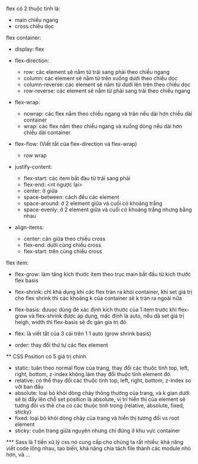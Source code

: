 flex có 2 thuộc tính là:
- main chiều ngang
- cross chiều dọc

flex container:
- display: flex
- flex-direction:
    + row: các element sẽ nằm từ trái sang phải theo chiều ngang
    + column: các element sẽ nằm từ trên xuống dưới theo chiều dọc
    + column-reverse: các element sẽ nằm từ dưới lên trên theo chiều dọc
    + row-reverse: các element sẽ nằm từ phải sang trái theo chiều ngang

- flex-wrap:
    + nowrap: các flex nằm theo chiều ngang và tràn nếu dài hơn chiều dài container
    + wrap:  các flex nằm theo chiều ngang và xuống dòng nếu dài hơn chiều dài container

- flex-flow: (Viết tắt của flex-direction và flex-wrap)
    + row wrap

- justify-content:
    + flex-start: các item bắt đàu từ trái sang phải
    + flex-end: <nt ngược lại>
    + center: ở giữa
    + space-between: cách đều  các element
    + space-around: ở 2 element giữa và cuối có khoảng trắng
    + space-evenly: ở 2 element giữa và cuối có khoảng trắng nhưng bằng nhau

- align-items:
    + center: căn giữa theo chiều cross
    + flex-end: dưới cùng chiều cross
    + flex-start: trên cùng chiều cross


flex item:
- flex-grow: làm tăng kich thước item theo trục main bắt đầu từ kich thước flex basis
- flex-shrink: chỉ khả dụng khi các flex tràn ra khỏi container, khi set giá trị cho flex shrink thì các khoảng k của container sẽ k tràn ra ngoài nữa
- flex-basis: đưuọc dùng đẻ xác định kích thước của 1 item trước khi  flex-grow và flex-shrink được áp dụng, mặc định là auto, nếu dã set giá trị heigh, width thì flex-basis sẽ đc gán gía trị đó

- flex: là viết tắt của 3 cái trên 1 1 auto (grow shrink basis)

- order: thay đổi thứ tự các flex element


** CSS Position có 5 giá trị chính
- static: tuân theo normal flow của trang, thay đổi các thuộc tính top, left, right, bottom, z-index không làm thay đổi thuộc tính element đó.
- relative: có thể thay đổi các thuộc tính top, left, right, bottom, z-index so với ban đầu
- absolute: loại bỏ khỏi dòng chảy thông thường của trang, và k gian dưới sẽ bị đẩy lên chỗ set position là absolute, vị trí hiển thị của element sẽ tương đôi vs thẻ cha có các thuộc tính trong (relative, absolute, fixed, sticky)
- fixed: loại bỏ khỏi dòng chảy của trang và hiển thị tương đối vs root element
- sticky: cuộn trang giữa nguyên nhưng chỉ đứng ở khu vực container


*** Sass là 1 tiền xử lý css  nó cung cấp cho chúng ta rất nhiều: khả năng viết code lồng nhau, tạo biến, khả năng chia tách file thành các module nhỏ hơn, và ...